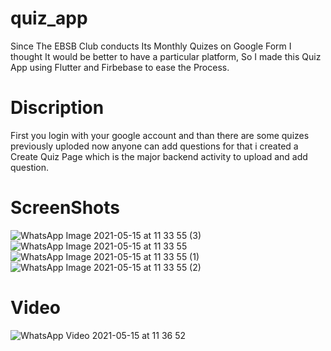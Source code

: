 # quiz_app

Since The EBSB Club conducts Its Monthly Quizes on Google Form I thought It would be better to have a particular platform, So I made this Quiz App using Flutter and Firbebase to ease the Process.

# Discription

First you login with your google account and than there are some quizes previously uploded now anyone can add questions for that i created a Create Quiz Page which is the major backend activity to upload and add question.

# ScreenShots

![WhatsApp Image 2021-05-15 at 11 33 55 (3)](https://user-images.githubusercontent.com/56160262/118350216-1568fa80-b573-11eb-9d0b-02ba7a8955b1.jpeg)
![WhatsApp Image 2021-05-15 at 11 33 55](https://user-images.githubusercontent.com/56160262/118350218-169a2780-b573-11eb-95fa-7032969c934f.jpeg)
![WhatsApp Image 2021-05-15 at 11 33 55 (1)](https://user-images.githubusercontent.com/56160262/118350220-1732be00-b573-11eb-8387-a09e82967a36.jpeg)
![WhatsApp Image 2021-05-15 at 11 33 55 (2)](https://user-images.githubusercontent.com/56160262/118350221-1732be00-b573-11eb-9740-cfec0b6d2af1.jpeg)

# Video
![WhatsApp Video 2021-05-15 at 11 36 52](https://user-images.githubusercontent.com/56160262/118350428-3a11a200-b574-11eb-8cd1-4419616bcfa5.gif)
